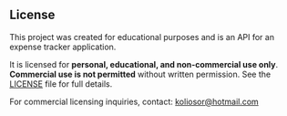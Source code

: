 ## License

This project was created for educational purposes and is an API for an expense tracker application.

It is licensed for **personal, educational, and non-commercial use only**.  
**Commercial use is not permitted** without written permission. See the [LICENSE](./LICENSE) file for full details.

For commercial licensing inquiries, contact: koliosor@hotmail.com
